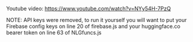 Youtube video: https://www.youtube.com/watch?v=NYy54H-7PzQ


NOTE: API keys were removed, to run it yourself you will want to put your Firebase config keys on line 20 of firebase.js and your huggingface.co bearer token on line 63 of NLGfuncs.js
